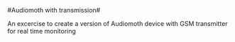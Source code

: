 #Audiomoth with transmission#

An excercise to create a version of Audiomoth device with GSM transmitter for real time monitoring
